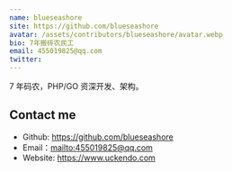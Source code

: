 ```yaml
---
name: blueseashore
site: https://github.com/blueseashore
avatar: /assets/contributors/blueseashore/avatar.webp
bio: 7年搬砖农民工
email: 455019825@qq.com
twitter:
---
```


7 年码农，PHP/GO 资深开发、架构。

## Contact me

- Github: <https://github.com/blueseashore>
- Email：<mailto:455019825@qq.com>
- Website: <https://www.uckendo.com>
